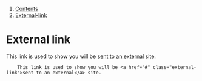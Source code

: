 1.  [Contents](/docs/core/contents)
2.  [External-link](#)

# External link

This link is used to show you will be <a href="#" class="external-link">sent to an external</a> site.


		This link is used to show you will be <a href="#" class="external-link">sent to an external</a> site.
